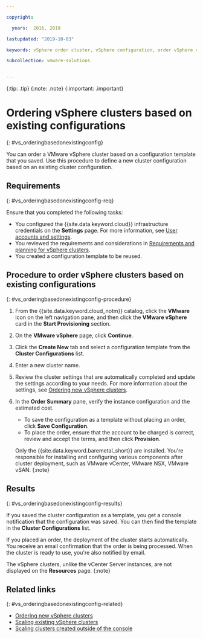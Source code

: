 ```yaml
---

copyright:

  years:  2016, 2019

lastupdated: "2019-10-03"

keywords: vSphere order cluster, vSphere configuration, order vSphere cluster

subcollection: vmware-solutions


---
```


{:tip: .tip}
{:note: .note}
{:important: .important}

# Ordering vSphere clusters based on existing configurations
{: #vs_orderingbasedonexistingconfig}

You can order a VMware vSphere cluster based on a configuration template that you saved. Use this procedure to define a new cluster configuration based on an existing cluster configuration.

## Requirements
{: #vs_orderingbasedonexistingconfig-req}

Ensure that you completed the following tasks:
*  You configured the {{site.data.keyword.cloud}} infrastructure credentials on the **Settings** page. For more information, see [User accounts and settings](/docs/services/vmwaresolutions/vmonic?topic=vmware-solutions-useraccount).
*  You reviewed the requirements and considerations in [Requirements and planning for vSphere clusters](/docs/services/vmwaresolutions/vsphere?topic=vmware-solutions-vs_planning).
*  You created a configuration template to be reused.

## Procedure to order vSphere clusters based on existing configurations
{: #vs_orderingbasedonexistingconfig-procedure}

1. From the {{site.data.keyword.cloud_notm}} catalog, click the **VMware** icon on the left navigation pane, and then click the **VMware vSphere** card in the **Start Provisioning** section.
2. On the **VMware vSphere** page, click **Continue**.  
3. Click the **Create New** tab and select a configuration template from the **Cluster Configurations** list.
4. Enter a new cluster name.
5. Review the cluster settings that are automatically completed and update the settings according to your needs. For more information about the settings, see [Ordering new vSphere clusters](/docs/services/vmwaresolutions/vsphere?topic=vmware-solutions-vs_orderinginstances).
6. In the **Order Summary** pane, verify the instance configuration and the estimated cost.
   * To save the configuration as a template without placing an order, click **Save Configuration**.
   * To place the order, ensure that the account to be charged is correct, review and accept the terms, and then click **Provision**.

   Only the {{site.data.keyword.baremetal_short}} are installed. You're responsible for installing and configuring various components after cluster deployment, such as VMware vCenter, VMware NSX, VMware vSAN.
   {:note}

## Results
{: #vs_orderingbasedonexistingconfig-results}

If you saved the cluster configuration as a template, you get a console notification that the configuration was saved. You can then find the template in the **Cluster Configurations** list.

If you placed an order, the deployment of the cluster starts automatically. You receive an email confirmation that the order is being processed. When the cluster is ready to use, you're also notified by email.

The vSphere clusters, unlike the vCenter Server instances, are not displayed on the **Resources** page.
{:note}

## Related links
{: #vs_orderingbasedonexistingconfig-related}

* [Ordering new vSphere clusters](/docs/services/vmwaresolutions/vsphere?topic=vmware-solutions-vs_orderinginstances)
* [Scaling existing vSphere clusters](/docs/services/vmwaresolutions/vsphere?topic=vmware-solutions-vs_scalingexistingclusters)
* [Scaling clusters created outside of the console](/docs/services/vmwaresolutions/vsphere?topic=vmware-solutions-vs_orderingforclustersoutside)
